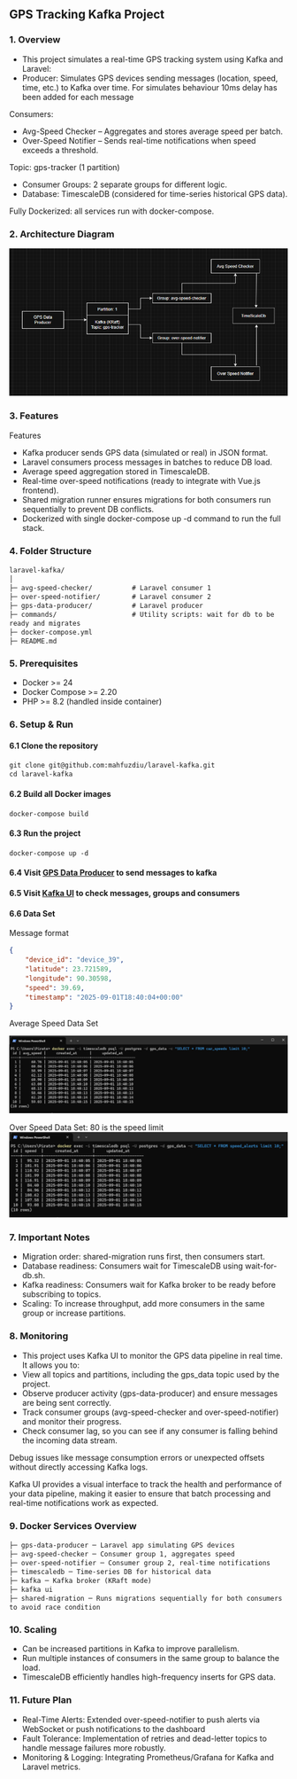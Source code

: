 ## GPS Tracking Kafka Project

### 1. Overview
- This project simulates a real-time GPS tracking system using Kafka and Laravel:
- Producer: Simulates GPS devices sending messages (location, speed, time, etc.) to Kafka over time. For simulates behaviour 10ms delay has been added for each message

Consumers:
- Avg-Speed Checker – Aggregates and stores average speed per batch.
- Over-Speed Notifier – Sends real-time notifications when speed exceeds a threshold.

Topic: gps-tracker (1 partition)
- Consumer Groups: 2 separate groups for different logic.
- Database: TimescaleDB (considered for time-series historical GPS data).

Fully Dockerized: all services run with docker-compose.

### 2. Architecture Diagram

![Kafka UI](./attachments/kafka-project.png)

### 3. Features
Features
- Kafka producer sends GPS data (simulated or real) in JSON format.
- Laravel consumers process messages in batches to reduce DB load.
- Average speed aggregation stored in TimescaleDB.
- Real-time over-speed notifications (ready to integrate with Vue.js frontend).
- Shared migration runner ensures migrations for both consumers run sequentially to prevent DB conflicts.
- Dockerized with single docker-compose up -d command to run the full stack.

### 4. Folder Structure
````
laravel-kafka/
│
├─ avg-speed-checker/          # Laravel consumer 1
├─ over-speed-notifier/        # Laravel consumer 2
├─ gps-data-producer/          # Laravel producer
├─ commands/                   # Utility scripts: wait for db to be ready and migrates
├─ docker-compose.yml
├─ README.md
````

### 5. Prerequisites
- Docker >= 24
- Docker Compose >= 2.20
- PHP >= 8.2 (handled inside container)

### 6. Setup & Run


#### 6.1 Clone the repository
````
git clone git@github.com:mahfuzdiu/laravel-kafka.git
cd laravel-kafka
````

#### 6.2 Build all Docker images
````
docker-compose build
````

#### 6.3 Run the project
````
docker-compose up -d
````

#### 6.4 Visit [GPS Data Producer](http://localhost:7000/) to send messages to kafka
#### 6.5 Visit [Kafka UI](http://localhost:8080/) to check messages, groups and consumers
#### 6.6 Data Set

Message format

````json
{
    "device_id": "device_39",
    "latitude": 23.721589,
    "longitude": 90.30598,
    "speed": 39.69,
    "timestamp": "2025-09-01T18:40:04+00:00"
}
````

Average Speed Data Set

![Kafka UI](./attachments/avg-speed.png)

Over Speed Data Set: 80 is the speed limit
![Kafka UI](./attachments/speed-alert.png)

### 7. Important Notes

- Migration order: shared-migration runs first, then consumers start.
- Database readiness: Consumers wait for TimescaleDB using wait-for-db.sh.
- Kafka readiness: Consumers wait for Kafka broker to be ready before subscribing to topics.
- Scaling: To increase throughput, add more consumers in the same group or increase partitions.

### 8. Monitoring

- This project uses Kafka UI to monitor the GPS data pipeline in real time. It allows you to:
- View all topics and partitions, including the gps_data topic used by the project.
- Observe producer activity (gps-data-producer) and ensure messages are being sent correctly.
- Track consumer groups (avg-speed-checker and over-speed-notifier) and monitor their progress.
- Check consumer lag, so you can see if any consumer is falling behind the incoming data stream.

Debug issues like message consumption errors or unexpected offsets without directly accessing Kafka logs.

Kafka UI provides a visual interface to track the health and performance of your data pipeline, making it easier to ensure that batch processing and real-time notifications work as expected.

### 9. Docker Services Overview
````
├─ gps-data-producer ─ Laravel app simulating GPS devices
├─ avg-speed-checker ─ Consumer group 1, aggregates speed
├─ over-speed-notifier ─ Consumer group 2, real-time notifications
├─ timescaledb ─ Time-series DB for historical data
├─ kafka ─ Kafka broker (KRaft mode)
├─ kafka ui 
├─ shared-migration	─ Runs migrations sequentially for both consumers to avoid race condition
````

### 10. Scaling
- Can be increased partitions in Kafka to improve parallelism.
- Run multiple instances of consumers in the same group to balance the load.
- TimescaleDB efficiently handles high-frequency inserts for GPS data.

### 11. Future Plan
- Real-Time Alerts: Extended over-speed-notifier to push alerts via WebSocket or push notifications to the dashboard
- Fault Tolerance: Implementation of retries and dead-letter topics to handle message failures more robustly.
- Monitoring & Logging: Integrating Prometheus/Grafana for Kafka and Laravel metrics.